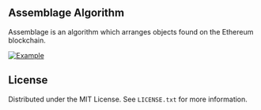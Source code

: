 ## Assemblage Algorithm

Assemblage is an algorithm which arranges objects found on the Ethereum blockchain.

[![Example](https://assemblage.ee/images/1.jpg)](http://assemblage.ee/)

## License

Distributed under the MIT License. See `LICENSE.txt` for more information.